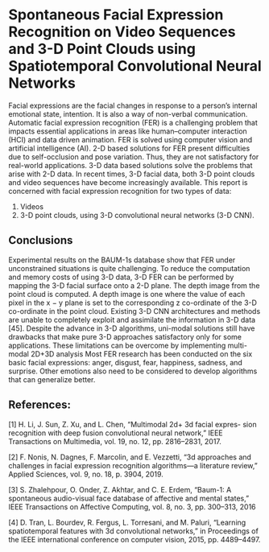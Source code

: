 # Spontaneous Facial Expression Recognition on Video Sequences and 3-D Point Clouds using Spatiotemporal Convolutional Neural Networks

Facial expressions are the facial changes in response to a person’s internal emotional state, intention. It is also a 
way of non-verbal communication. Automatic facial expression recognition (FER) is a challenging problem that impacts
essential applications in areas like human–computer interaction (HCI) and data driven animation. 
FER is solved using computer vision and artificial intelligence (AI). 2-D based solutions for FER present difficulties
due to self-occlusion and pose variation. Thus, they are not satisfactory for real-world applications. 3-D data based 
solutions solve the problems that arise with 2-D data. In recent times, 3-D facial data, both 3-D point clouds and video 
sequences have become increasingly available. This report is concerned with facial expression recognition for two types of data: 
1) Videos 
2) 3-D point clouds, using 3-D convolutional neural networks (3-D CNN).

## Conclusions

Experimental results on the BAUM-1s database show that FER under unconstrained situations is quite challenging.
To reduce the computation and memory costs of using 3-D data, 3-D FER can be performed by mapping the 3-D facial
surface onto a 2-D plane. The depth image from the point cloud is computed. A depth image is one where the value
of each pixel in the x − y plane is set to the corresponding z co-ordinate of the 3-D co-ordinate in the point cloud.
Existing 3-D CNN architectures and methods are unable to completely exploit and assimilate the information in 3-D
data [45]. Despite the advance in 3-D algorithms, uni-modal solutions still have drawbacks that make pure 3-D approaches
satisfactory only for some applications. These limitations can be overcome by implementing multi-modal 2D+3D analysis
Most FER research has been conducted on the six basic facial expressions: anger, disgust, fear, happiness,
sadness, and surprise. Other emotions also need to be considered to develop algorithms that can generalize better.

## References:
[1] H. Li, J. Sun, Z. Xu, and L. Chen, “Multimodal 2d+ 3d facial expres-
sion recognition with deep fusion convolutional neural network,” IEEE
Transactions on Multimedia, vol. 19, no. 12, pp. 2816–2831, 2017.

[2] F. Nonis, N. Dagnes, F. Marcolin, and E. Vezzetti, “3d approaches
and challenges in facial expression recognition algorithms—a literature
review,” Applied Sciences, vol. 9, no. 18, p. 3904, 2019.

[3] S. Zhalehpour, O. Onder, Z. Akhtar, and C. E. Erdem, “Baum-1: A
spontaneous audio-visual face database of affective and mental states,”
IEEE Transactions on Affective Computing, vol. 8, no. 3, pp. 300–313,
2016

[4] D. Tran, L. Bourdev, R. Fergus, L. Torresani, and M. Paluri, “Learning
spatiotemporal features with 3d convolutional networks,” in Proceedings
of the IEEE international conference on computer vision, 2015, pp.
4489–4497.
